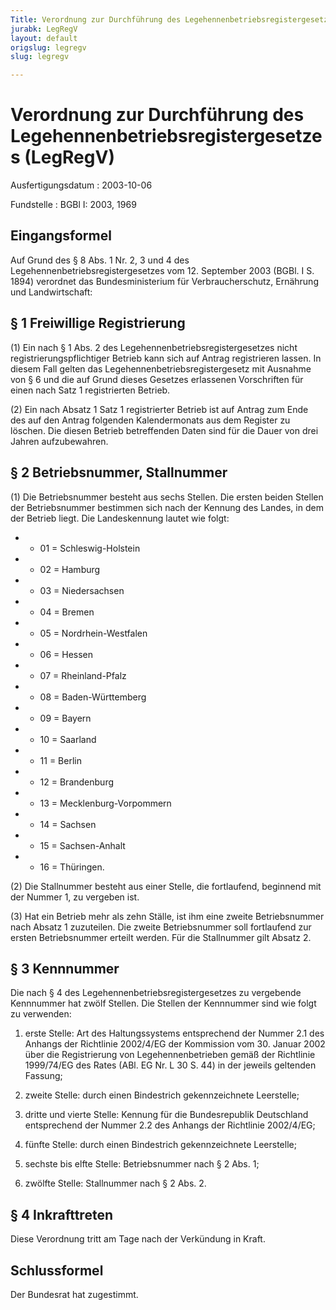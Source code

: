 ```yaml
---
Title: Verordnung zur Durchführung des Legehennenbetriebsregistergesetzes
jurabk: LegRegV
layout: default
origslug: legregv
slug: legregv

---
```


# Verordnung zur Durchführung des Legehennenbetriebsregistergesetzes (LegRegV)

Ausfertigungsdatum
:   2003-10-06

Fundstelle
:   BGBl I: 2003, 1969



## Eingangsformel

Auf Grund des § 8 Abs. 1 Nr. 2, 3 und 4 des Legehennenbetriebsregistergesetzes vom 12. September 2003 (BGBl. I S. 1894) verordnet das Bundesministerium für Verbraucherschutz, Ernährung und Landwirtschaft:


## § 1 Freiwillige Registrierung

(1) Ein nach § 1 Abs. 2 des Legehennenbetriebsregistergesetzes nicht registrierungspflichtiger Betrieb kann sich auf Antrag registrieren lassen. In diesem Fall gelten das Legehennenbetriebsregistergesetz mit Ausnahme von § 6 und die auf Grund dieses Gesetzes erlassenen Vorschriften für einen nach Satz 1 registrierten Betrieb.

(2) Ein nach Absatz 1 Satz 1 registrierter Betrieb ist auf Antrag zum Ende des auf den Antrag folgenden Kalendermonats aus dem Register zu löschen. Die diesen Betrieb betreffenden Daten sind für die Dauer von drei Jahren aufzubewahren.


## § 2 Betriebsnummer, Stallnummer

(1) Die Betriebsnummer besteht aus sechs Stellen. Die ersten beiden Stellen der Betriebsnummer bestimmen sich nach der Kennung des Landes, in dem der Betrieb liegt. Die Landeskennung lautet wie folgt:

*    *   01 = Schleswig-Holstein


*    *   02 = Hamburg


*    *   03 = Niedersachsen


*    *   04 = Bremen


*    *   05 = Nordrhein-Westfalen


*    *   06 = Hessen


*    *   07 = Rheinland-Pfalz


*    *   08 = Baden-Württemberg


*    *   09 = Bayern


*    *   10 = Saarland


*    *   11 = Berlin


*    *   12 = Brandenburg


*    *   13 = Mecklenburg-Vorpommern


*    *   14 = Sachsen


*    *   15 = Sachsen-Anhalt


*    *   16 = Thüringen.




(2) Die Stallnummer besteht aus einer Stelle, die fortlaufend, beginnend mit der Nummer 1, zu vergeben ist.

(3) Hat ein Betrieb mehr als zehn Ställe, ist ihm eine zweite Betriebsnummer nach Absatz 1 zuzuteilen. Die zweite Betriebsnummer soll fortlaufend zur ersten Betriebsnummer erteilt werden. Für die Stallnummer gilt Absatz 2.


## § 3 Kennnummer

Die nach § 4 des Legehennenbetriebsregistergesetzes zu vergebende Kennnummer hat zwölf Stellen. Die Stellen der Kennnummer sind wie folgt zu verwenden:

1.  erste Stelle: Art des Haltungssystems entsprechend der Nummer 2.1 des Anhangs der Richtlinie 2002/4/EG der Kommission vom 30. Januar 2002 über die Registrierung von Legehennenbetrieben gemäß der Richtlinie 1999/74/EG des Rates (ABl. EG Nr. L 30 S. 44) in der jeweils geltenden Fassung;


2.  zweite Stelle: durch einen Bindestrich gekennzeichnete Leerstelle;


3.  dritte und vierte Stelle: Kennung für die Bundesrepublik Deutschland entsprechend der Nummer 2.2 des Anhangs der Richtlinie 2002/4/EG;


4.  fünfte Stelle: durch einen Bindestrich gekennzeichnete Leerstelle;


5.  sechste bis elfte Stelle: Betriebsnummer nach § 2 Abs. 1;


6.  zwölfte Stelle: Stallnummer nach § 2 Abs. 2.





## § 4 Inkrafttreten

Diese Verordnung tritt am Tage nach der Verkündung in Kraft.


## Schlussformel

Der Bundesrat hat zugestimmt.

